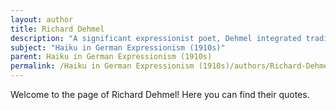 ```yaml
---
layout: author
title: Richard Dehmel
description: "A significant expressionist poet, Dehmel integrated traditional Japanese forms like haiku into his work, infusing nature with deep emotional resonance and personal reflection."
subject: "Haiku in German Expressionism (1910s)"
parent: Haiku in German Expressionism (1910s)
permalink: /Haiku in German Expressionism (1910s)/authors/Richard-Dehmel/
---
```


Welcome to the page of Richard Dehmel! Here you can find their quotes.
